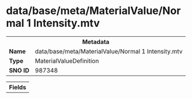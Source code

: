 <h1>data/base/meta/MaterialValue/Normal 1 Intensity.mtv</h1><table><tr><th colspan="100%">Metadata</th></tr><tr><td><b>Name</b></td><td>data/base/meta/MaterialValue/Normal 1 Intensity.mtv</td></tr><tr><td><b>Type</b></td><td>MaterialValueDefinition</td></tr><tr><td><b>SNO ID</b></td><td>987348</td></tr></table>

<table><tr><th colspan="100%">Fields</th></tr></table>

